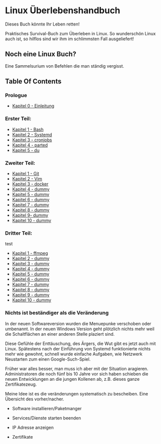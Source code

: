 
# Linux Überlebenshandbuch 

Dieses Buch könnte Ihr Leben retten!

Praktisches Survival-Buch zum Überleben in Linux. So wunderschön Linux auch ist, so hilflos sind wir ihm im schlimmsten Fall ausgeliefert!

## Noch eine Linux Buch?

Eine Sammelsurium von Befehlen die man ständig vergisst. 

## Table Of Contents

### Prologue

- [Kapitel 0 - Einleitung](./kapitel00_einleitung.md)

### Erster Teil: 

- [Kapitel 1 - Bash](./teil01_kapitel01_bash.md)
- [Kapitel 2 - Systemd](./teil01_kapitel02_systemd.md)
- [Kapitel 3 - cronjobs](./teil01_kapitel03_cronjobs.md)
- [Kapitel 4 - parted](./teil01_kapitel04_parted.md)
- [Kapitel 5 - du](./teil01_kapitel05_du.md)




### Zweiter Teil: 
- [Kapitel 1 - Git](./teil02_kapitel01_git.md)
- [Kapitel 2 - Vim](./teil02_kapitel02_vim.md)
- [Kapitel 3 - docker](./teil02_kapitel03_docker.md)
- [Kapitel 4 - dummy](./teil02_kapitel04_dummy.md)
- [Kapitel 5 - dummy](./teil02_kapitel05_dummy.md)
- [Kapitel 6 - dummy](./teil02_kapitel06_dummy.md)
- [Kapitel 7 - dummy](./teil02_kapitel07_dummy.md)
- [Kapitel 8 - dummy](./teil02_kapitel08_dummy.md)
- [Kapitel 9- dummy](./teil02_kapitel09_dummy.md)
- [Kapitel 10 - dummy](./teil02_kapitel10_dummy.md)




### Dritter Teil: 
test
- [Kapitel 1 - ffmpeg](./teil03_kapitel01_ffmpeg.md)
- [Kapitel 2 - dummy](./teil03_kapitel02_dummy.md)
- [Kapitel 3 - dummy](./teil03_kapitel03_dummy.md)
- [Kapitel 4 - dummy](./teil03_kapitel04_dummy.md)
- [Kapitel 5 - dummy](./teil03_kapitel05_dummy.md)
- [Kapitel 6 - dummy](./teil03_kapitel06_dummy.md)
- [Kapitel 7 - dummy](./teil03_kapitel07_dummy.md)
- [Kapitel 8 - dummy](./teil03_kapitel08_dummy.md)
- [Kapitel 9 - dummy](./teil03_kapitel09_dummy.md)
- [Kapitel 10 - dummy](./teil03_kapitel10_dummy.md)

### Nichts ist beständiger als die Veränderung

In der neuen Softwareversion wurden die Menuepunke verschoben oder umbenannt. In 
der neuen Windows Version geht plötzlich nichts mehr weil die Schaltflächen 
an einer anderen Stelle plaziert sind. 

Diese Gefühle der Enttäuschung, des Ärgers, die Wut gibt es jetzt auch mit Linux.
Spätestens nach der Einführung von Systemd funktionierte nichts mehr wie gewohnt,
schnell wurde einfache Aufgaben, wie Netzwerk Neustarten zum einen Google-Such-Spiel. 

Früher war alles besser, man muss ich aber mit der Situation aragieren. Administratoren
die noch fünf bis 10 Jahre vor sich haben schieben die neuen Entwicklungen an die
jungen Kollenen ab, z.B. dieses ganze Zertifikatezeug. 

Meine Idee ist es die veränderungen systematisch zu bescheiben. Eine Übersicht 
des vorher/nacher. 

* Software installieren/Paketmanger

* Services/Dienste starten beenden

* IP Adresse anzeigen

* Zertifikate













